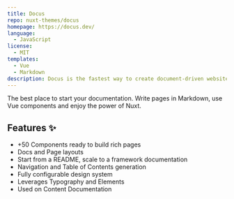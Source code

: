 ```yaml
---
title: Docus
repo: nuxt-themes/docus
homepage: https://docus.dev/
language:
  - JavaScript
license:
  - MIT
templates:
  - Vue
  - Markdown
description: Docus is the fastest way to create document-driven websites with Vue & Markdown.
---
```

The best place to start your documentation.
Write pages in Markdown, use Vue components and enjoy the power of Nuxt.

## Features ✨
- +50 Components ready to build rich pages
- Docs and Page layouts
- Start from a README, scale to a framework documentation
- Navigation and Table of Contents generation
- Fully configurable design system
- Leverages Typography and Elements
- Used on Content Documentation
